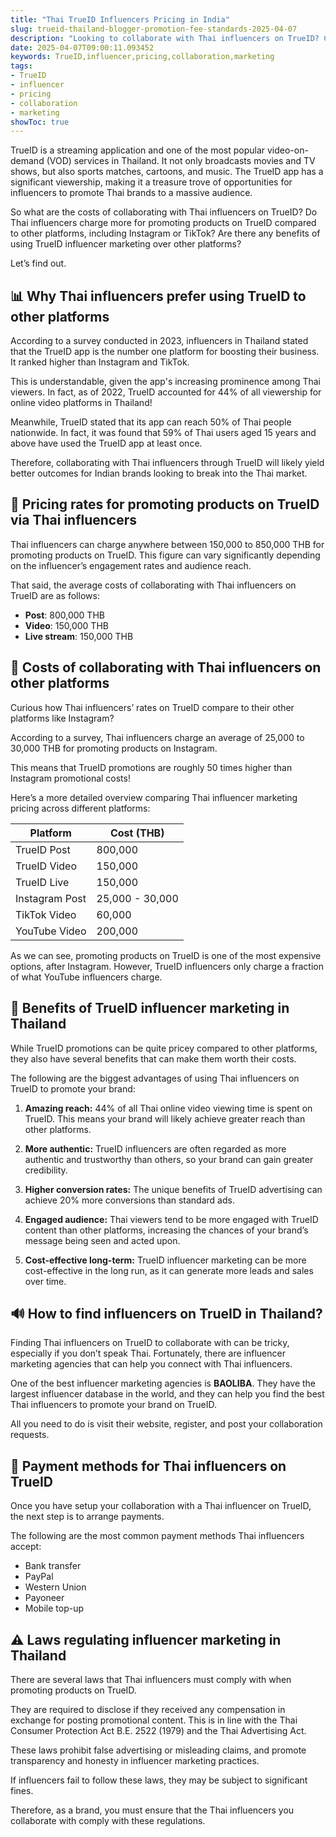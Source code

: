 ```yaml
---
title: "Thai TrueID Influencers Pricing in India"
slug: trueid-thailand-blogger-promotion-fee-standards-2025-04-07
description: "Looking to collaborate with Thai influencers on TrueID? Check average pricing rates, and advertising costs, for influencer marketing on TrueID in Thailand."
date: 2025-04-07T09:00:11.093452
keywords: TrueID,influencer,pricing,collaboration,marketing
tags:
- TrueID
- influencer
- pricing
- collaboration
- marketing
showToc: true
---
```


TrueID is a streaming application and one of the most popular video-on-demand (VOD) services in Thailand. It not only broadcasts movies and TV shows, but also sports matches, cartoons, and music. The TrueID app has a significant viewership, making it a treasure trove of opportunities for influencers to promote Thai brands to a massive audience.

So what are the costs of collaborating with Thai influencers on TrueID? Do Thai influencers charge more for promoting products on TrueID compared to other platforms, including Instagram or TikTok? Are there any benefits of using TrueID influencer marketing over other platforms? 

Let’s find out.


## 📊 Why Thai influencers prefer using TrueID to other platforms

According to a survey conducted in 2023, influencers in Thailand stated that the TrueID app is the number one platform for boosting their business. It ranked higher than Instagram and TikTok.

This is understandable, given the app's increasing prominence among Thai viewers. In fact, as of 2022, TrueID accounted for 44% of all viewership for online video platforms in Thailand!

Meanwhile, TrueID stated that its app can reach 50% of Thai people nationwide. In fact, it was found that 59% of Thai users aged 15 years and above have used the TrueID app at least once.

Therefore, collaborating with Thai influencers through TrueID will likely yield better outcomes for Indian brands looking to break into the Thai market.



## 🎥 Pricing rates for promoting products on TrueID via Thai influencers

Thai influencers can charge anywhere between 150,000 to 850,000 THB for promoting products on TrueID. This figure can vary significantly depending on the influencer’s engagement rates and audience reach.

That said, the average costs of collaborating with Thai influencers on TrueID are as follows:

- **Post**: 800,000 THB 
- **Video**: 150,000 THB 
- **Live stream**: 150,000 THB 


## 🤑 Costs of collaborating with Thai influencers on other platforms

Curious how Thai influencers’ rates on TrueID compare to their other platforms like Instagram? 

According to a survey, Thai influencers charge an average of 25,000 to 30,000 THB for promoting products on Instagram. 

This means that TrueID promotions are roughly 50 times higher than Instagram promotional costs!

Here’s a more detailed overview comparing Thai influencer marketing pricing across different platforms:


| Platform      | Cost (THB)      |
|---------------|------------------|
| TrueID Post   | 800,000          |
| TrueID Video  | 150,000          |
| TrueID Live   | 150,000          |
| Instagram Post| 25,000 - 30,000  |
| TikTok Video  | 60,000           |
| YouTube Video | 200,000          |

As we can see, promoting products on TrueID is one of the most expensive options, after Instagram. However, TrueID influencers only charge a fraction of what YouTube influencers charge.


## 🤟 Benefits of TrueID influencer marketing in Thailand

While TrueID promotions can be quite pricey compared to other platforms, they also have several benefits that can make them worth their costs. 

The following are the biggest advantages of using Thai influencers on TrueID to promote your brand:

1. **Amazing reach:** 44% of all Thai online video viewing time is spent on TrueID. This means your brand will likely achieve greater reach than other platforms.

2. **More authentic:** TrueID influencers are often regarded as more authentic and trustworthy than others, so your brand can gain greater credibility.

3. **Higher conversion rates:** The unique benefits of TrueID advertising can achieve 20% more conversions than standard ads.

4. **Engaged audience:** Thai viewers tend to be more engaged with TrueID content than other platforms, increasing the chances of your brand’s message being seen and acted upon.

5. **Cost-effective long-term:** TrueID influencer marketing can be more cost-effective in the long run, as it can generate more leads and sales over time.


## 🔊 How to find influencers on TrueID in Thailand?

Finding Thai influencers on TrueID to collaborate with can be tricky, especially if you don’t speak Thai. Fortunately, there are influencer marketing agencies that can help you connect with Thai influencers.

One of the best influencer marketing agencies is **BAOLIBA**. They have the largest influencer database in the world, and they can help you find the best Thai influencers to promote your brand on TrueID. 

All you need to do is visit their website, register, and post your collaboration requests. 


## 💸 Payment methods for Thai influencers on TrueID

Once you have setup your collaboration with a Thai influencer on TrueID, the next step is to arrange payments. 

The following are the most common payment methods Thai influencers accept:

- Bank transfer
- PayPal
- Western Union
- Payoneer
- Mobile top-up 


## ⚠️ Laws regulating influencer marketing in Thailand

There are several laws that Thai influencers must comply with when promoting products on TrueID.

They are required to disclose if they received any compensation in exchange for posting promotional content. This is in line with the Thai Consumer Protection Act B.E. 2522 (1979) and the Thai Advertising Act. 

These laws prohibit false advertising or misleading claims, and promote transparency and honesty in influencer marketing practices. 

If influencers fail to follow these laws, they may be subject to significant fines.

Therefore, as a brand, you must ensure that the Thai influencers you collaborate with comply with these regulations.